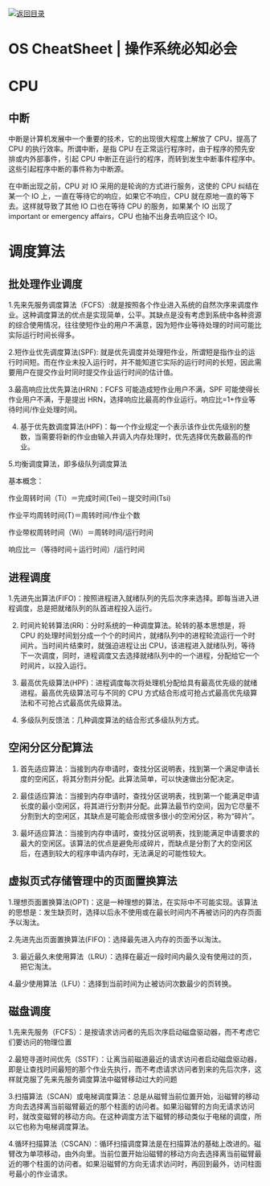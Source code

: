 [![返回目录](https://parg.co/UCb)](https://github.com/wxyyxc1992/Awesome-CheatSheets)

# OS CheatSheet | 操作系统必知必会

# CPU

## 中断

中断是计算机发展中一个重要的技术，它的出现很大程度上解放了 CPU，提高了 CPU 的执行效率。所谓中断，是指 CPU 在正常运行程序时，由于程序的预先安排或内外部事件，引起 CPU 中断正在运行的程序，而转到发生中断事件程序中。这些引起程序中断的事件称为中断源。

在中断出现之前，CPU 对 IO 采用的是轮询的方式进行服务，这使的 CPU 纠结在某一个 IO 上，一直在等待它的响应，如果它不响应，CPU 就在原地一直的等下去。这样就导致了其他 IO 口也在等待 CPU 的服务，如果某个 IO 出现了 important or emergency affairs，CPU 也抽不出身去响应这个 IO。

# 调度算法

## 批处理作业调度

1.先来先服务调度算法（FCFS）:就是按照各个作业进入系统的自然次序来调度作业。这种调度算法的优点是实现简单，公平。其缺点是没有考虑到系统中各种资源的综合使用情况，往往使短作业的用户不满意，因为短作业等待处理的时间可能比实际运行时间长得多。

2.短作业优先调度算法(SPF): 就是优先调度并处理短作业，所谓短是指作业的运行时间短。而在作业未投入运行时，并不能知道它实际的运行时间的长短，因此需要用户在提交作业时同时提交作业运行时间的估计值。

3.最高响应比优先算法(HRN)：FCFS 可能造成短作业用户不满，SPF 可能使得长作业用户不满，于是提出 HRN，选择响应比最高的作业运行。响应比=1+作业等待时间/作业处理时间。

4. 基于优先数调度算法(HPF)：每一个作业规定一个表示该作业优先级别的整数，当需要将新的作业由输入井调入内存处理时，优先选择优先数最高的作业。

5.均衡调度算法，即多级队列调度算法

基本概念：

作业周转时间（Ti）＝完成时间(Tei)－提交时间(Tsi)

作业平均周转时间(T)＝周转时间/作业个数

作业带权周转时间（Wi）＝周转时间/运行时间

响应比＝（等待时间＋运行时间）/运行时间

## 进程调度

1.先进先出算法(FIFO)：按照进程进入就绪队列的先后次序来选择。即每当进入进程调度，总是把就绪队列的队首进程投入运行。

2. 时间片轮转算法(RR)：分时系统的一种调度算法。轮转的基本思想是，将 CPU 的处理时间划分成一个个的时间片，就绪队列中的进程轮流运行一个时间片。当时间片结束时，就强迫进程让出 CPU，该进程进入就绪队列，等待下一次调度，同时，进程调度又去选择就绪队列中的一个进程，分配给它一个时间片，以投入运行。

3. 最高优先级算法(HPF)：进程调度每次将处理机分配给具有最高优先级的就绪进程。最高优先级算法可与不同的 CPU 方式结合形成可抢占式最高优先级算法和不可抢占式最高优先级算法。

4. 多级队列反馈法：几种调度算法的结合形式多级队列方式。

## 空闲分区分配算法

1. 首先适应算法：当接到内存申请时，查找分区说明表，找到第一个满足申请长度的空闲区，将其分割并分配。此算法简单，可以快速做出分配决定。

2. 最佳适应算法：当接到内存申请时，查找分区说明表，找到第一个能满足申请长度的最小空闲区，将其进行分割并分配。此算法最节约空间，因为它尽量不分割到大的空闲区，其缺点是可能会形成很多很小的空闲分区，称为“碎片”。

3. 最坏适应算法：当接到内存申请时，查找分区说明表，找到能满足申请要求的最大的空闲区。该算法的优点是避免形成碎片，而缺点是分割了大的空闲区后，在遇到较大的程序申请内存时，无法满足的可能性较大。

## 虚拟页式存储管理中的页面置换算法

1.理想页面置换算法(OPT)：这是一种理想的算法，在实际中不可能实现。该算法的思想是：发生缺页时，选择以后永不使用或在最长时间内不再被访问的内存页面予以淘汰。

2.先进先出页面置换算法(FIFO)：选择最先进入内存的页面予以淘汰。

3. 最近最久未使用算法（LRU）：选择在最近一段时间内最久没有使用过的页，把它淘汰。

4.最少使用算法（LFU）：选择到当前时间为止被访问次数最少的页转换。

## 磁盘调度

1.先来先服务（FCFS）：是按请求访问者的先后次序启动磁盘驱动器，而不考虑它们要访问的物理位置

2.最短寻道时间优先（SSTF）：让离当前磁道最近的请求访问者启动磁盘驱动器，即是让查找时间最短的那个作业先执行，而不考虑请求访问者到来的先后次序，这样就克服了先来先服务调度算法中磁臂移动过大的问题

3.扫描算法（SCAN）或电梯调度算法：总是从磁臂当前位置开始，沿磁臂的移动方向去选择离当前磁臂最近的那个柱面的访问者。如果沿磁臂的方向无请求访问时，就改变磁臂的移动方向。在这种调度方法下磁臂的移动类似于电梯的调度，所以它也称为电梯调度算法。

4.循环扫描算法（CSCAN）：循环扫描调度算法是在扫描算法的基础上改进的。磁臂改为单项移动，由外向里。当前位置开始沿磁臂的移动方向去选择离当前磁臂最近的哪个柱面的访问者。如果沿磁臂的方向无请求访问时，再回到最外，访问柱面号最小的作业请求。
